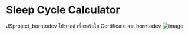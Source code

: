 # Sleep Cycle Calculator 
JSproject_borntodev
โปรเจกต์ เพื่อขอรับใบ Certificate จาก borntodev
![image](https://user-images.githubusercontent.com/96365700/229273724-685ed321-39f5-483b-aefe-651d9e06bccf.png)

